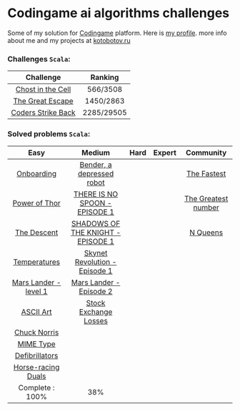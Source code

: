 # Codingame ai algorithms challenges

Some of my solution for [Codingame](http://www.codingame.com/) platform. Here is [my profile](https://www.codingame.com/profile/e29f203c7aeab86de5da14fa8898d5cd5437171).
more info about me and my projects at [kotobotov.ru](http://kotobotov.ru)

### Challenges `Scala`:

Challenge | Ranking
| :---: | :---:|
[Chost in the Cell](src/main/scala/Ghost_in_the_Cell/Player.scala)  | 566/3508
[The Great Escape](src/main/scala/The_Great_Escape/Player.scala)  | 1450/2863
[Coders Strike Back](src/main/scala/Coders_Strike_Back/Player.scala)  | 2285/29505

### Solved problems `Scala`:

| Easy | Medium | Hard | Expert | Community
| :---: | :---: | :---: | :---: | :---: |
[Onboarding](src/main/scala/Onboarding/Player.scala)  | [Bender, a depressed robot](src/main/scala/Bender_Episode1/Solution.scala)  | | | [The Fastest](src/main/scala/The_Fastest/Solution.scala)
[Power of Thor](src/main/scala/Power_of_Thor/Player.scala) | [THERE IS NO SPOON - EPISODE 1](src/main/scala/There_is_no_Spoon_episode_1/Player.scala)| | | [The Greatest number](src/main/scala/The_Greatest_number/Solution.scala)
[The Descent](src/main/scala/The_Descent/Player.scala)  | [SHADOWS OF THE KNIGHT - EPISODE 1](src/main/scala/Shadows_of_the_Knight_Episode_1/Player.scala)||| [N Queens](src/main/scala/N_Queens/Solution.scala)
[Temperatures](src/main/scala/Temperature/Solution.scala)  | [Skynet Revolution - Episode 1](src/main/scala/Skynet_Revolution_Episode_1/Player.scala) |||
[Mars Lander - level 1](src/main/scala/Mars_lander/Player.scala)   | [Mars Lander - Episode 2](src/main/scala/Mars_Lander_episode_2/Player.scala)  |||
[ASCII Art](src/main/scala/ASCII-art/Solution.scala)  |  [Stock Exchange Losses](src/main/scala/Stock_Exchange_Losses/Solution.scala)|||
[Chuck Norris](src/main/scala/Chuck-Norris/Solution.scala)  |  |||
[MIME Type](src/main/scala/MIME_Type/Solution.scala)  | |||
[Defibrillators](src/main/scala/Defebrilators/Solution.scala)  | |||
[Horse-racing Duals](src/main/scala/Horse-racing/Solution.scala)  ||||
Complete : 100% | 38% |||




